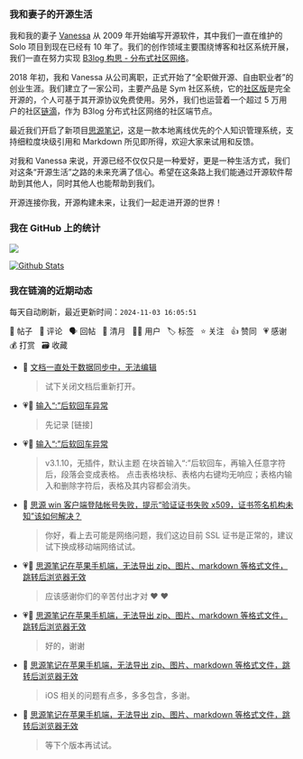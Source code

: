 ### 我和妻子的开源生活

我和我的妻子 [Vanessa](https://github.com/Vanessa219) 从 2009 年开始编写开源软件，其中我们一直在维护的 Solo 项目到现在已经有 10 年了。我们的创作领域主要围绕博客和社区系统开展，我们一直在努力实现 [B3log 构思 - 分布式社区网络](https://ld246.com/article/1546941897596)。

2018 年初，我和 Vanessa 从公司离职，正式开始了“全职做开源、自由职业者”的创业生涯。我们建立了一家公司，主要产品是 Sym 社区系统，它的[社区版](https://github.com/88250/symphony)是完全开源的，个人可基于其开源协议免费使用。另外，我们也运营着一个超过 5 万用户的社区[链滴](https://ld246.com)，作为 B3log 分布式社区网络的社区端节点。

最近我们开启了新项目[思源笔记](https://github.com/siyuan-note/siyuan)，这是一款本地离线优先的个人知识管理系统，支持细粒度块级引用和 Markdown 所见即所得，欢迎大家来试用和反馈。

对我和 Vanessa 来说，开源已经不仅仅只是一种爱好，更是一种生活方式，我们对这条“开源生活”之路的未来充满了信心。希望在这条路上我们能通过开源软件帮助到其他人，同时其他人也能帮助到我们。

开源连接你我，开源构建未来，让我们一起走进开源的世界！

### 我在 GitHub 上的统计

<a title="Hits" target="_blank" href="https://github.com/88250/88250"><img src="https://hits.b3log.org/88250/88250.svg"></a>

[![Github Stats](https://github-readme-stats.vercel.app/api?username=88250&theme=tokyonight&show_icons=true)](https://github.com/88250)

<!--events start -->

### 我在链滴的近期动态

每天自动刷新，最近更新时间：`2024-11-03 16:05:51`

📝 帖子 &nbsp; 💬 评论 &nbsp; 🗣 回帖 &nbsp; 🌙 清月 &nbsp; 👨‍💻 用户 &nbsp; 🏷️ 标签 &nbsp; ⭐️ 关注 &nbsp; 👍 赞同 &nbsp; 💗 感谢 &nbsp; 💰 打赏 &nbsp; 🗃 收藏

* 💬 [文档一直处于数据同步中，无法编辑](https://ld246.com/article/1730604931085/comment/1730605064022#comments)

  > 试下关闭文档后重新打开。
* 💗💬 [输入“:”后软回车异常](https://ld246.com/article/1730544136834/comment/1730546143419#comments)

  > 先记录 [链接]
* 💗📝 [输入“:”后软回车异常](https://ld246.com/article/1730544136834)

  > v3.1.10，无插件，默认主题 在块首输入“:”后软回车，再输入任意字符后，段落会变成表格。 点击表格块标、表格内右键均无响应；表格内输入和删除字符后，表格及其内容都会消失。
* 💬 [思源 win 客户端登陆帐号失败，提示“验证证书失败 x509，证书签名机构未知”该如何解决？](https://ld246.com/article/1730561075512/comment/1730561428724#comments)

  > 你好，看上去可能是网络问题，我们这边目前 SSL 证书是正常的，建议试下换成移动端网络试试。
* 💗💬 [思源笔记在苹果手机端，无法导出 zip、图片、markdown 等格式文件，跳转后浏览器无效](https://ld246.com/article/1730537012801/comment/1730558693936#comments)

  > 应该感谢你们的辛苦付出才对 ❤️ ❤️
* 💗💬 [思源笔记在苹果手机端，无法导出 zip、图片、markdown 等格式文件，跳转后浏览器无效](https://ld246.com/article/1730537012801/comment/1730551004769#comments)

  > 好的，谢谢
* 💬 [思源笔记在苹果手机端，无法导出 zip、图片、markdown 等格式文件，跳转后浏览器无效](https://ld246.com/article/1730537012801/comment/1730558412926#comments)

  > iOS 相关的问题有点多，多多包含，多谢。
* 💬 [思源笔记在苹果手机端，无法导出 zip、图片、markdown 等格式文件，跳转后浏览器无效](https://ld246.com/article/1730537012801/comment/1730541542942#comments)

  > 等下个版本再试试。


<!--events end -->
